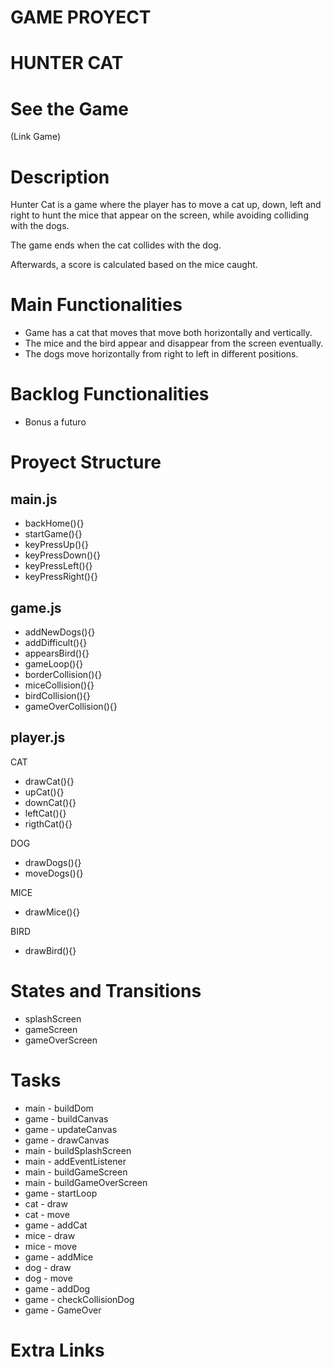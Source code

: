 # GAME PROYECT

# HUNTER CAT

# See the Game
(Link Game)

# Description

Hunter Cat is a game where the player has to move a cat up, down, left and right to hunt the mice that appear on the screen, while avoiding colliding with the dogs.

The game ends when the cat collides with the dog.

Afterwards, a score is calculated based on the mice caught.

# Main Functionalities
- Game has a cat that moves that move both horizontally and vertically.
- The mice and the bird appear and disappear from the screen eventually.
- The dogs move horizontally from right to left in different positions.

# Backlog Functionalities
- Bonus a futuro

# Proyect Structure
## main.js
- backHome(){}
- startGame(){}
- keyPressUp(){}
- keyPressDown(){}
- keyPressLeft(){}
- keyPressRight(){}

## game.js
- addNewDogs(){}
- addDifficult(){}
- appearsBird(){}
- gameLoop(){}
- borderCollision(){}
- miceCollision(){}
- birdCollision(){}
- gameOverCollision(){}

## player.js
CAT
- drawCat(){}
- upCat(){}
- downCat(){}
- leftCat(){}
- rigthCat(){}

DOG
- drawDogs(){}
- moveDogs(){}

MICE
- drawMice(){}

BIRD
- drawBird(){}

# States and Transitions

- splashScreen
- gameScreen
- gameOverScreen

# Tasks
- main - buildDom
- game - buildCanvas
- game - updateCanvas
- game - drawCanvas
- main - buildSplashScreen
- main - addEventListener
- main - buildGameScreen
- main - buildGameOverScreen
- game - startLoop
- cat - draw
- cat - move
- game - addCat
- mice - draw
- mice - move
- game - addMice
- dog - draw
- dog - move
- game - addDog
- game - checkCollisionDog
- game - GameOver

# Extra Links